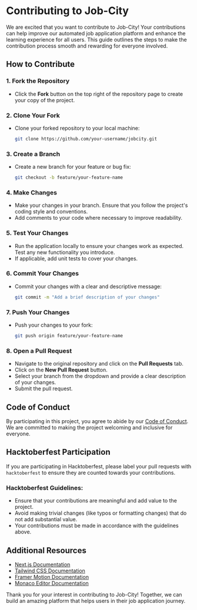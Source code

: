 # Contributing to Job-City

We are excited that you want to contribute to Job-City! Your contributions can help improve our automated job application platform and enhance the learning experience for all users. This guide outlines the steps to make the contribution process smooth and rewarding for everyone involved.

## How to Contribute

### 1. **Fork the Repository**
   - Click the **Fork** button on the top right of the repository page to create your copy of the project.

### 2. **Clone Your Fork**
   - Clone your forked repository to your local machine:

     ```bash
     git clone https://github.com/your-username/jobcity.git
     ```

### 3. **Create a Branch**
   - Create a new branch for your feature or bug fix:

     ```bash
     git checkout -b feature/your-feature-name
     ```

### 4. **Make Changes**
   - Make your changes in your branch. Ensure that you follow the project's coding style and conventions.
   - Add comments to your code where necessary to improve readability.

### 5. **Test Your Changes**
   - Run the application locally to ensure your changes work as expected. Test any new functionality you introduce.
   - If applicable, add unit tests to cover your changes.

### 6. **Commit Your Changes**
   - Commit your changes with a clear and descriptive message:

     ```bash
     git commit -m "Add a brief description of your changes"
     ```

### 7. **Push Your Changes**
   - Push your changes to your fork:

     ```bash
     git push origin feature/your-feature-name
     ```

### 8. **Open a Pull Request**
   - Navigate to the original repository and click on the **Pull Requests** tab.
   - Click on the **New Pull Request** button.
   - Select your branch from the dropdown and provide a clear description of your changes.
   - Submit the pull request.

## Code of Conduct

By participating in this project, you agree to abide by our [Code of Conduct](CODE_OF_CONDUCT.md). We are committed to making the project welcoming and inclusive for everyone.

## Hacktoberfest Participation

If you are participating in Hacktoberfest, please label your pull requests with `hacktoberfest` to ensure they are counted towards your contributions. 

### Hacktoberfest Guidelines:
- Ensure that your contributions are meaningful and add value to the project.
- Avoid making trivial changes (like typos or formatting changes) that do not add substantial value.
- Your contributions must be made in accordance with the guidelines above.

## Additional Resources

- [Next.js Documentation](https://nextjs.org/docs)
- [Tailwind CSS Documentation](https://tailwindcss.com/docs)
- [Framer Motion Documentation](https://www.framer.com/docs/)
- [Monaco Editor Documentation](https://microsoft.github.io/monaco-editor/)

Thank you for your interest in contributing to Job-City! Together, we can build an amazing platform that helps users in their job application journey.
